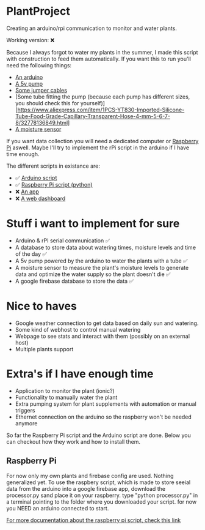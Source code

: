 # PlantProject
Creating an arduino/rpi communication to monitor and water plants.

Working version: :x:

Because I always forgot to water my plants in the summer,  I made this script with construction to feed them automatically. If you want this to run you'll need the following things:
- [An arduino](https://store.arduino.cc/)
- [A 5v pump](https://www.aliexpress.com/item/1pcs-Mute-Submersible-Pump-Water-Pump-DC-3V-5V-For-PC-Cooling-Water-Circulation-DIY/32816435741.html)
- [Some jumper cables](https://www.aliexpress.com/item/Dupont-Line-120pcs-10cm-Male-to-Male-Female-to-Male-and-Female-to-Female-Jumper-Wire/32824654220.html)
- [Some tube fitting the pump (because each pump has different sizes, you should check this for yourself)][https://www.aliexpress.com/item/1PCS-YT830-Imported-Silicone-Tube-Food-Grade-Capillary-Transparent-Hose-4-mm-5-6-7-8/32778136849.html]
- [A moisture sensor](https://www.aliexpress.com/item/2pcs-Soil-Humidity-Sensor-Module-Hygrometer-Detection-Moisture-Sensor-Sensing-Module-for-Arduino-Automatic-Watering-System/32760389137.html)

If you want data collection you will need a dedicated computer or [Raspberry Pi](https://www.raspberrypi.org/products/) aswell. Maybe I'll try to implement the rPi script in the arduino if I have time enough.

The different scripts in existance are: 
- :white_check_mark: [Arduino script](arduino/script/arduino.md)
- :white_check_mark: [Raspberry Pi script (python)](raspberrypi/raspberrypi.md)
- :x: [An app](plantapp/mobileapp.md)
- :x: [A web dashboard](webapp/webapp.md)

# Stuff i want to implement for sure
* Arduino & rPI serial communication :white_check_mark:
* A database to store data about watering times, moisture levels and time of the day :white_check_mark:
* A 5v pump powered by the arduino to water the plants with a tube :white_check_mark:
* A moisture sensor to measure the plant's moisture levels to generate data and optimize the water supply so the plant doesn't die :white_check_mark:
* A google firebase database to store the data :white_check_mark:


# Nice to haves
* Google weather connection to get data based on daily sun and watering.
* Some kind of webhost to control manual watering
* Webpage to see stats and interact with them (possibly on an external host)
* Multiple plants support

# Extra's if I have enough time
* Application to monitor the plant (ionic?)
* Functionality to manually water the plant
* Extra pumping system for plant supplements with automation or manual triggers
* Ethernet connection on the arduino so the raspberry won't be needed anymore

So far the Raspberry Pi script and the Arduino script are done. Below you can checkout how they work and how to install them.

## Raspberry Pi
For now only my own plants and firebase config are used. Nothing generalized yet. To use the raspbery script, which is made to store seeial data from the arduino into a google firebase app, download the processor.py sand place it on your raspberry. type "python processor.py" in a terminal pointing to the folder where you downloaded your script. for now you NEED an arduino connected to start.

[For more documentation about the raspberry pi script, check this link](raspberrypi/raspberrypi.md)
